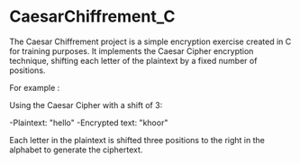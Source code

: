 # CaesarChiffrement_C

The Caesar Chiffrement project is a simple encryption exercise created in C for training purposes. 
It implements the Caesar Cipher encryption technique, shifting each letter of the plaintext by a fixed number of positions.

For example : 

Using the Caesar Cipher with a shift of 3:

-Plaintext: "hello"
-Encrypted text: "khoor"

Each letter in the plaintext is shifted three positions to the right in the alphabet to generate the ciphertext.
